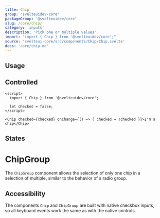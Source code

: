 ```yaml
---
title: Chip
group: 'svelteuidev-core'
packageGroup: '@svelteuidev/core'
slug: /core/chip/
category: 'inputs'
description: 'Pick one or multiple values'
import: "import { Chip } from '@svelteuidev/core';"
source: 'svelteui-core/src/components/Chip/Chip.svelte'
docs: 'core/chip.md'
---
```


<script>
    import { Demo, ChipDemos } from '@svelteuidev/demos';
    import { Heading } from 'components';
</script>

<Heading />

## Usage

<Demo demo={ChipDemos.configurator} />

## Controlled

```svelte
<script>
  import { Chip } from '@svelteuidev/core';

  let checked = false;
</script>

<Chip checked={checked} onChange={() => { checked = !checked }}>I'm a chip</Chip>
```

## States

<Demo demo={ChipDemos.states} />

# ChipGroup

The `ChipGroup` component allows the selection of only one chip in a selection of multiple, similar to the behavior of a radio group.

<Demo demo={ChipDemos.group} />

## Accessibility

The components `Chip` and `ChipGroup` are built with native checkbox inputs, so all keyboard events work the same as with the native controls.
